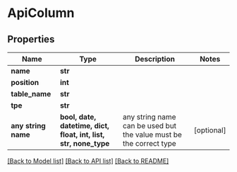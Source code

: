 # ApiColumn


## Properties
Name | Type | Description | Notes
------------ | ------------- | ------------- | -------------
**name** | **str** |  | 
**position** | **int** |  | 
**table_name** | **str** |  | 
**tpe** | **str** |  | 
**any string name** | **bool, date, datetime, dict, float, int, list, str, none_type** | any string name can be used but the value must be the correct type | [optional]

[[Back to Model list]](../README.md#documentation-for-models) [[Back to API list]](../README.md#documentation-for-api-endpoints) [[Back to README]](../README.md)


